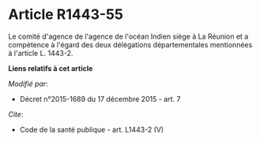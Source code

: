 # Article R1443-55

Le comité d'agence de l'agence de l'océan Indien siège à La Réunion et a compétence à l'égard des deux délégations
départementales mentionnées à l'article L. 1443-2.

**Liens relatifs à cet article**

_Modifié par_:

  - Décret n°2015-1689 du 17 décembre 2015 - art. 7

_Cite_:

  - Code de la santé publique - art. L1443-2 (V)

